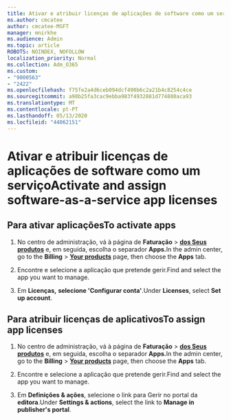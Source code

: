 ```yaml
---
title: Ativar e atribuir licenças de aplicações de software como um serviço
ms.author: cmcatee
author: cmcatee-MSFT
manager: mnirkhe
ms.audience: Admin
ms.topic: article
ROBOTS: NOINDEX, NOFOLLOW
localization_priority: Normal
ms.collection: Adm_O365
ms.custom:
- "9000563"
- "2422"
ms.openlocfilehash: f75fe2a4d6ceb094dcf490b6c2a21b4c8254c4ce
ms.sourcegitcommit: a98b25fa3cac9ebba983f4932881d774880aca93
ms.translationtype: MT
ms.contentlocale: pt-PT
ms.lasthandoff: 05/13/2020
ms.locfileid: "44062151"
---
```

# <a name="activate-and-assign-software-as-a-service-app-licenses"></a><span data-ttu-id="97353-102">Ativar e atribuir licenças de aplicações de software como um serviço</span><span class="sxs-lookup"><span data-stu-id="97353-102">Activate and assign software-as-a-service app licenses</span></span> 

## <a name="to-activate-apps"></a><span data-ttu-id="97353-103">Para ativar aplicações</span><span class="sxs-lookup"><span data-stu-id="97353-103">To activate apps</span></span>

1. <span data-ttu-id="97353-104">No centro de administração, vá à página de **Faturação**  >  **[dos Seus produtos](https://go.microsoft.com/fwlink/p/?linkid=842054)** e, em seguida, escolha o separador **Apps.**</span><span class="sxs-lookup"><span data-stu-id="97353-104">In the admin center, go to the **Billing** > **[Your products](https://go.microsoft.com/fwlink/p/?linkid=842054)** page, then choose the **Apps** tab.</span></span>

2. <span data-ttu-id="97353-105">Encontre e selecione a aplicação que pretende gerir.</span><span class="sxs-lookup"><span data-stu-id="97353-105">Find and select the app you want to manage.</span></span>

3. <span data-ttu-id="97353-106">Em **Licenças,** **selecione 'Configurar conta'**.</span><span class="sxs-lookup"><span data-stu-id="97353-106">Under **Licenses**, select **Set up account**.</span></span>  

## <a name="to-assign-app-licenses"></a><span data-ttu-id="97353-107">Para atribuir licenças de aplicativos</span><span class="sxs-lookup"><span data-stu-id="97353-107">To assign app licenses</span></span>

1. <span data-ttu-id="97353-108">No centro de administração, vá à página de **Faturação**  >  **[dos Seus produtos](https://go.microsoft.com/fwlink/p/?linkid=842054)** e, em seguida, escolha o separador **Apps.**</span><span class="sxs-lookup"><span data-stu-id="97353-108">In the admin center, go to the **Billing** > **[Your products](https://go.microsoft.com/fwlink/p/?linkid=842054)** page, then choose the **Apps** tab.</span></span>

2. <span data-ttu-id="97353-109">Encontre e selecione a aplicação que pretende gerir.</span><span class="sxs-lookup"><span data-stu-id="97353-109">Find and select the app you want to manage.</span></span>  

3. <span data-ttu-id="97353-110">Em **Definições & ações**, selecione o link para Gerir no portal da **editora**.</span><span class="sxs-lookup"><span data-stu-id="97353-110">Under **Settings & actions**, select the link to **Manage in publisher's portal**.</span></span>